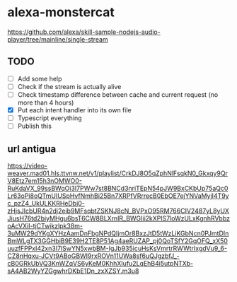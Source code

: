 # alexa-monstercat

https://github.com/alexa/skill-sample-nodejs-audio-player/tree/mainline/single-stream

## TODO

- [ ] Add some help
- [ ] Check if the stream is actually alive
- [ ] Check timestamp difference between cache and current request (no more than 4 hours)
- [x] Put each intent handler into its own file
- [ ] Typescript everything
- [ ] Publish this

## url antigua

https://video-weaver.mad01.hls.ttvnw.net/v1/playlist/CrkDJ8O5qZphNlFsqkN0_Gkxqy9QrV8Etz7em15h3nOMWO0-RuKdaVX_99ssBWqOi3I7PWw7st8BNCd3nriTEpN54pJW9BxCKbUp75aQc0Lr63oPi8oQTmUIUSpHvfNmhBi25Bn7XRPfVRrrecB0EbOE7ejYNVaMyjI4T9yc_pzZ4_UkULKKRHeDbj0-zHjsJIcbUR4n2dj2eib9MFsqbtZSKNJ8cN_BVPxO95RM766CIV2487yL8yUXJiusH76td2biyMHgu6bsT6CW8BLXrnlR_BWGIii2kXPlS7loWzULxKgnhRVbbzoAcVXiI-tjCTwjkzlpk38m-3uMW29dYKgXYHzAamDnFbgNPdQIjmOr8BxzJtD5tWzLiKGbNcn0PJmtDInBmWLgTX3GGHbiB9E39H2TE8P51Ag4aeRUZAP_pj0QoTSfY2GqOFQ_xX50uuzfFPPxI42xn3I7lSwYN5xwbBM-IgJb935icuHsKsVmrtrRWWtrIxgdVu9_6-CZ8nHqxu-JCVt9ABoGBWI9rxROVn11UWa8sf6uQJgzbfJ_-cB0GRkUbVQ3KnWZqVS6yKeM0KhhXIufu2LqEhB4i5utpNTXb-sA4AB2WyYZGgwhrDKbE1Dn_zxXZSY.m3u8
